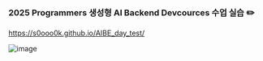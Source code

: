 ### 2025 Programmers 생성형 AI Backend Devcources 수업 실습 ✏️

https://s0ooo0k.github.io/AIBE_day_test/

![image]("https://i.ibb.co/R9ZTykY/cap.png")
